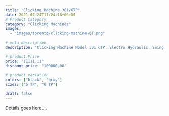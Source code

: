 ```yaml
---
title: "Clicking Machine 301/6TP"
date: 2021-04-24T11:24:18+06:00
# Product Category
category: "Clicking Machines"
images:
  - "images/torento/clicking-machine-6T.png"

# meta description
description: "Clicking Machine Model 301 6TP. Electro Hydraulic. Swing Arm Clicking 6 Ton."

# product Price
price: "11111.11"
discount_price: "100000.00"

# product variation
colors: ["black", "gray"]
sizes: ["5 TP", "6 TP"]

draft: false
---
```


Details goes here....
